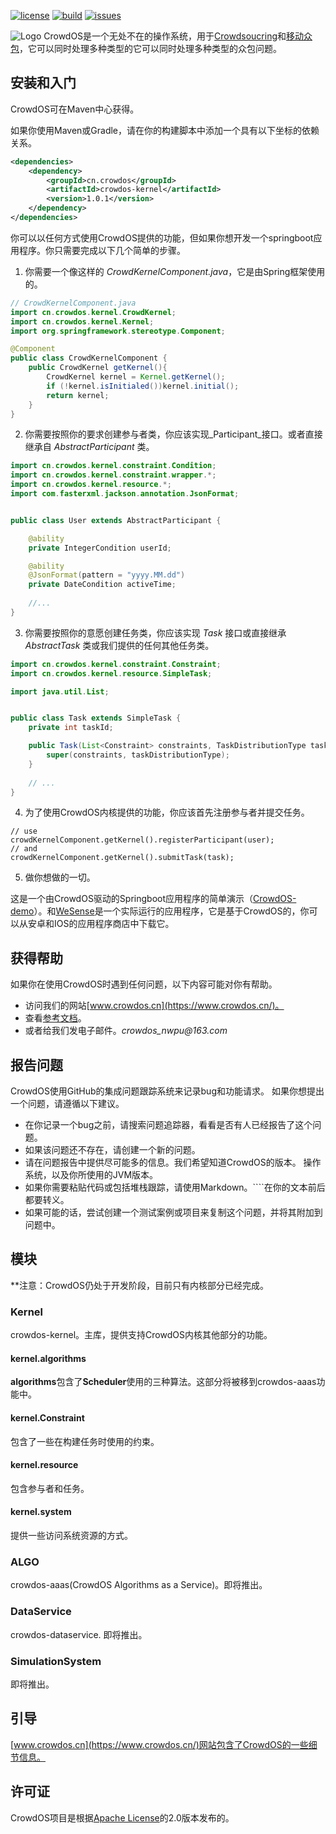  [![license](https://img.shields.io/github/license/loyx/CrowdOS)](https://www.apache.org/licenses/LICENSE-2.0) [![build](https://img.shields.io/github/actions/workflow/status/loyx/CrowdOS/maven.yml)]()  [![issues](https://img.shields.io/github/issues/loyx/CrowdOS)]()
 


![Logo](https://raw.githubusercontent.com/li-haoyang1/CrowdOS/master/src/site/resources/images/logo.jpg)
CrowdOS是一个无处不在的操作系统，用于[Crowdsoucring](https://en.wikipedia.org/wiki/Crowdsourcing)和[移动众包](https://en.wikipedia.org/wiki/Crowdsensing)，它可以同时处理多种类型的它可以同时处理多种类型的众包问题。

## 安装和入门

CrowdOS可在Maven中心获得。

如果你使用Maven或Gradle，请在你的构建脚本中添加一个具有以下坐标的依赖关系。
```xml
<dependencies>
    <dependency>
        <groupId>cn.crowdos</groupId>
        <artifactId>crowdos-kernel</artifactId>
        <version>1.0.1</version>
    </dependency>
</dependencies>
```
你可以以任何方式使用CrowdOS提供的功能，但如果你想开发一个springboot应用程序。你只需要完成以下几个简单的步骤。
1. 你需要一个像这样的 _CrowdKernelComponent.java_，它是由Spring框架使用的。
```java
// CrowdKernelComponent.java
import cn.crowdos.kernel.CrowdKernel;
import cn.crowdos.kernel.Kernel;
import org.springframework.stereotype.Component;

@Component
public class CrowdKernelComponent {
    public CrowdKernel getKernel(){
        CrowdKernel kernel = Kernel.getKernel();
        if (!kernel.isInitialed())kernel.initial();
        return kernel;
    }
}
```
2. 你需要按照你的要求创建参与者类，你应该实现_Participant_接口。或者直接继承自 _AbstractParticipant_ 类。
```java
import cn.crowdos.kernel.constraint.Condition;
import cn.crowdos.kernel.constraint.wrapper.*;
import cn.crowdos.kernel.resource.*;
import com.fasterxml.jackson.annotation.JsonFormat;


public class User extends AbstractParticipant {

    @ability
    private IntegerCondition userId;

    @ability
    @JsonFormat(pattern = "yyyy.MM.dd")
    private DateCondition activeTime;
    
    //...
}
```
3. 你需要按照你的意愿创建任务类，你应该实现 _Task_ 接口或直接继承 _AbstractTask_ 类或我们提供的任何其他任务类。
```java
import cn.crowdos.kernel.constraint.Constraint;
import cn.crowdos.kernel.resource.SimpleTask;

import java.util.List;


public class Task extends SimpleTask {
    private int taskId;

    public Task(List<Constraint> constraints, TaskDistributionType taskDistributionType) {
        super(constraints, taskDistributionType);
    }
    
    // ...
}
```
4. 为了使用CrowdOS内核提供的功能，你应该首先注册参与者并提交任务。
```
// use 
crowdKernelComponent.getKernel().registerParticipant(user);
// and
crowdKernelComponent.getKernel().submitTask(task);
```
5. 做你想做的一切。

这是一个由CrowdOS驱动的Springboot应用程序的简单演示（[CrowdOS-demo](https://github.com/loyx/CrowdOS-demo)）。和[WeSense]()是一个实际运行的应用程序，它是基于CrowdOS的，你可以从安卓和IOS的应用程序商店中下载它。

## 获得帮助
如果你在使用CrowdOS时遇到任何问题，以下内容可能对你有帮助。
- 访问我们的网站[www.crowdos.cn](https://www.crowdos.cn/)。
- 查看[参考文档](https://crowdos.cn/crowdos_doc/public/apidocs/)。
- 或者给我们发电子邮件。_crowdos_nwpu@163.com_


## 报告问题
CrowdOS使用GitHub的集成问题跟踪系统来记录bug和功能请求。
如果你想提出一个问题，请遵循以下建议。
- 在你记录一个bug之前，请搜索问题追踪器，看看是否有人已经报告了这个问题。
- 如果该问题还不存在，请创建一个新的问题。
- 请在问题报告中提供尽可能多的信息。我们希望知道CrowdOS的版本。
  操作系统，以及你所使用的JVM版本。
- 如果你需要粘贴代码或包括堆栈跟踪，请使用Markdown。````在你的文本前后都要转义。
- 如果可能的话，尝试创建一个测试案例或项目来复制这个问题，并将其附加到问题中。
## 模块
**注意：CrowdOS仍处于开发阶段，目前只有内核部分已经完成。
### Kernel
crowdos-kernel。主库，提供支持CrowdOS内核其他部分的功能。
#### kernel.algorithms
**algorithms**包含了**Scheduler**使用的三种算法。这部分将被移到crowdos-aaas功能中。
#### kernel.Constraint
包含了一些在构建任务时使用的约束。
#### kernel.resource
包含参与者和任务。
#### kernel.system
提供一些访问系统资源的方式。
### ALGO
crowdos-aaas(CrowdOS Algorithms as a Service)。即将推出。
### DataService
crowdos-dataservice. 即将推出。
### SimulationSystem
即将推出。

## 引导
[www.crowdos.cn](https://www.crowdos.cn/)网站包含了CrowdOS的一些细节信息。
## 许可证
CrowdOS项目是根据[Apache License](https://www.apache.org/licenses/LICENSE-2.0)的2.0版本发布的。
